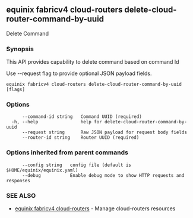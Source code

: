 ## equinix fabricv4 cloud-routers delete-cloud-router-command-by-uuid

Delete Command

### Synopsis

This API provides capability to delete command based on command Id

Use --request flag to provide optional JSON payload fields.

```
equinix fabricv4 cloud-routers delete-cloud-router-command-by-uuid [flags]
```

### Options

```
      --command-id string   Command UUID (required)
  -h, --help                help for delete-cloud-router-command-by-uuid
      --request string      Raw JSON payload for request body fields
      --router-id string    Router UUID (required)
```

### Options inherited from parent commands

```
      --config string   config file (default is $HOME/equinix/equinix.yaml)
      --debug           Enable debug mode to show HTTP requests and responses
```

### SEE ALSO

* [equinix fabricv4 cloud-routers](equinix_fabricv4_cloud-routers.md)	 - Manage cloud-routers resources


